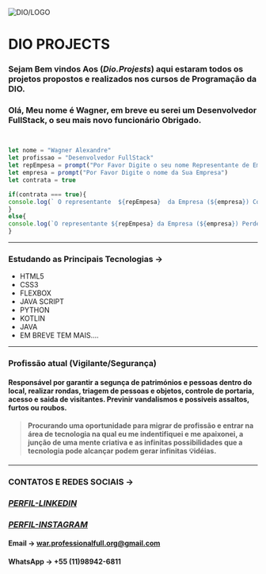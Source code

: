 ![DIO/LOGO](https://avatars.githubusercontent.com/u/26231823?s=200&v=4)
#             **DIO PROJECTS** 

### Sejam Bem vindos Aos (_Dio.Projests_) aqui estaram todos  os projetos propostos e realizados nos cursos de Programação da DIO.

### Olá, Meu nome é Wagner, em breve eu serei um Desenvolvedor FullStack, o seu mais novo funcionário Obrigado.


```js


let nome = "Wagner Alexandre"
let profissao = "Desenvolvedor FullStack"
let repEmpesa = prompt("Por Favor Digite o seu nome Representante de Empresa")
let empresa = prompt("Por Favor Digite o nome da Sua Empresa")
let contrata = true

if(contrata === true){
console.log(` O representante  ${repEmpesa}  da Empresa (${empresa}) Contratou [${contrata}] o mais novo Funcionario  (${nome}) ${profissao} para o seu Time`)
}
else{
console.log(`O representante ${repEmpesa} da Empresa (${empresa}) Perdeu a chance de Contratar [${contrata}] o Futuro Funcionario (${nome}) ${profissao} para o seu Time`)
}


```
***
### Estudando as Principais Tecnologias ->

* HTML5
* CSS3
* FLEXBOX
* JAVA SCRIPT
* PYTHON
* KOTLIN
* JAVA
* EM BREVE TEM MAIS....

***
### Profissão atual (Vigilante/Segurança)

#### Responsável por garantir a segunça de patrimónios e pessoas dentro do local, realizar rondas, triagem de pessoas e objetos, controle de portaria, acesso e saida de visitantes. Previnir vandalismos e possiveis assaltos, furtos ou roubos.
>#### Procurando uma oportunidade para migrar de profissão e entrar na área de tecnologia na qual eu me indentifiquei e me apaixonei, a junção de uma mente criativa e as infinitas possibilidades que a tecnologia pode alcançar podem gerar infinitas 💡idéias.

***
### CONTATOS E REDES SOCIAIS ->

### [_PERFIL-LINKEDIN_](https://www.linkedin.com/in/wagner-ribeiro-886626289?lipi=urn:li:page:d_flagship3_profile_view_base_contact_details;6T4cQSdCRoudt/2pDT1wcg==)

### [_PERFIL-INSTAGRAM_](https://www.instagram.com/wagnerinthedarkness)

#### Email -> war.professionalfull.org@gmail.com
#### WhatsApp -> +55 (11)98942-6811
